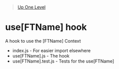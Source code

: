 > [Up One Level](../readme.md)

# use[FTName] hook

A hook to use the [FTName] Context

- index.js - For easier import elsewhere
- use[FTName].js - The hook
- use[FTName].test.js - Tests for the use[FTName]